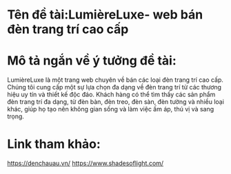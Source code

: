 # **Tên đề tài:LumièreLuxe- web bán đèn trang trí cao cấp**

# Mô tả ngắn về ý tưởng đề tài:
LumièreLuxe là một trang web chuyên về bán các loại đèn trang trí cao cấp. Chúng tôi cung cấp một sự lựa chọn đa dạng về đèn trang trí từ các thương hiệu uy tín và thiết kế độc đáo. Khách hàng có thể tìm thấy các sản phẩm đèn trang trí đa dạng, từ đèn bàn, đèn treo, đèn sàn, đèn tường và nhiều loại khác, giúp họ tạo nên không gian sống và làm việc ấm áp, thú vị và sang trọng.
# Link tham khảo: 
  https://denchauau.vn/
  https://www.shadesoflight.com/

